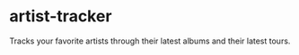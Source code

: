 artist-tracker
==============

Tracks your favorite artists through their latest albums and their latest tours.
